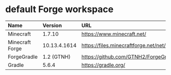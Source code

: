 # default Forge workspace

|Name|Version|URL|
|:---|:---|:---|
|Minecraft|1.7.10|https://www.minecraft.net/|
|Minecraft Forge|10.13.4.1614|https://files.minecraftforge.net/net/minecraftforge/forge/index_1.7.10.html|
|ForgeGradle|1.2 (GTNH)|https://github.com/GTNH2/ForgeGradle/tree/FG_1.2|
|Gradle|5.6.4|https://gradle.org/|
